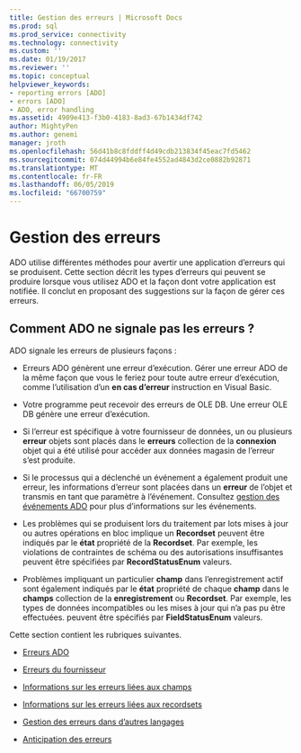```yaml
---
title: Gestion des erreurs | Microsoft Docs
ms.prod: sql
ms.prod_service: connectivity
ms.technology: connectivity
ms.custom: ''
ms.date: 01/19/2017
ms.reviewer: ''
ms.topic: conceptual
helpviewer_keywords:
- reporting errors [ADO]
- errors [ADO]
- ADO, error handling
ms.assetid: 4909e413-f3b0-4183-8ad3-67b1434df742
author: MightyPen
ms.author: genemi
manager: jroth
ms.openlocfilehash: 56d41b8c8fddff4d49cdb213834f45eac7fd5462
ms.sourcegitcommit: 074d44994b6e84fe4552ad4843d2ce0882b92871
ms.translationtype: MT
ms.contentlocale: fr-FR
ms.lasthandoff: 06/05/2019
ms.locfileid: "66700759"
---
```

# <a name="error-handling"></a>Gestion des erreurs
ADO utilise différentes méthodes pour avertir une application d’erreurs qui se produisent. Cette section décrit les types d’erreurs qui peuvent se produire lorsque vous utilisez ADO et la façon dont votre application est notifiée. Il conclut en proposant des suggestions sur la façon de gérer ces erreurs.  
  
## <a name="how-does-ado-report-errors"></a>Comment ADO ne signale pas les erreurs ?  
 ADO signale les erreurs de plusieurs façons :  
  
-   Erreurs ADO génèrent une erreur d’exécution. Gérer une erreur ADO de la même façon que vous le feriez pour toute autre erreur d’exécution, comme l’utilisation d’un **en cas d’erreur** instruction en Visual Basic.  
  
-   Votre programme peut recevoir des erreurs de OLE DB. Une erreur OLE DB génère une erreur d’exécution.  
  
-   Si l’erreur est spécifique à votre fournisseur de données, un ou plusieurs **erreur** objets sont placés dans le **erreurs** collection de la **connexion** objet qui a été utilisé pour accéder aux données magasin de l’erreur s’est produite.  
  
-   Si le processus qui a déclenché un événement a également produit une erreur, les informations d’erreur sont placées dans un **erreur** de l’objet et transmis en tant que paramètre à l’événement. Consultez [gestion des événements ADO](../../../ado/guide/data/handling-ado-events.md) pour plus d’informations sur les événements.  
  
-   Les problèmes qui se produisent lors du traitement par lots mises à jour ou autres opérations en bloc implique un **Recordset** peuvent être indiqués par le **état** propriété de la **Recordset**. Par exemple, les violations de contraintes de schéma ou des autorisations insuffisantes peuvent être spécifiées par **RecordStatusEnum** valeurs.  
  
-   Problèmes impliquant un particulier **champ** dans l’enregistrement actif sont également indiqués par le **état** propriété de chaque **champ** dans le **champs**  collection de la **enregistrement** ou **Recordset**. Par exemple, les types de données incompatibles ou les mises à jour qui n’a pas pu être effectuées. peuvent être spécifiés par **FieldStatusEnum** valeurs.  
  
 Cette section contient les rubriques suivantes.  
  
-   [Erreurs ADO](../../../ado/guide/data/ado-errors.md)  
  
-   [Erreurs du fournisseur](../../../ado/guide/data/provider-errors.md)  
  
-   [Informations sur les erreurs liées aux champs](../../../ado/guide/data/field-related-error-information.md)  
  
-   [Informations sur les erreurs liées aux recordsets](../../../ado/guide/data/recordset-related-error-information.md)  
  
-   [Gestion des erreurs dans d’autres langages](../../../ado/guide/data/handling-errors-in-other-languages.md)  
  
-   [Anticipation des erreurs](../../../ado/guide/data/anticipating-errors.md)
